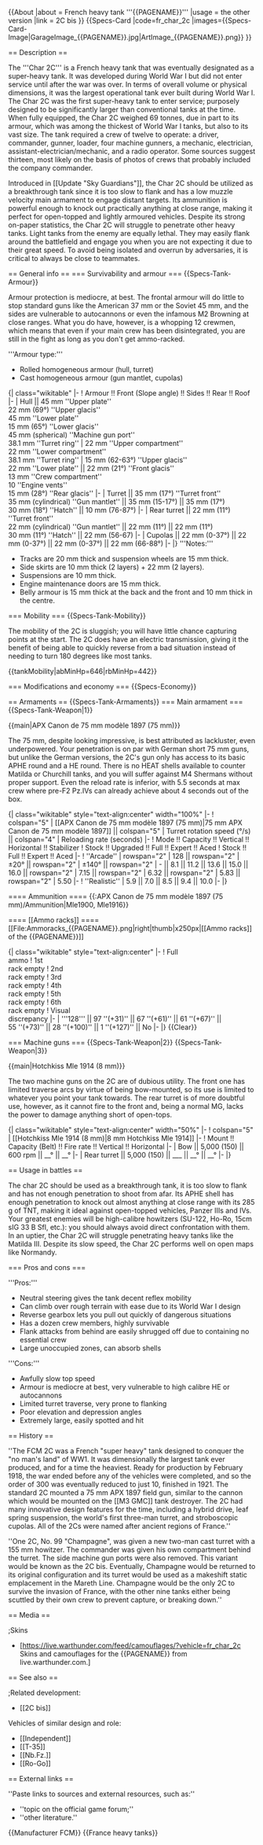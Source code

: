 {{About
|about = French heavy tank '''{{PAGENAME}}'''
|usage = the other version
|link = 2C bis
}}
{{Specs-Card
|code=fr_char_2c
|images={{Specs-Card-Image|GarageImage_{{PAGENAME}}.jpg|ArtImage_{{PAGENAME}}.png}}
}}

== Description ==
<!-- ''In the description, the first part should be about the history of the creation and combat usage of the vehicle, as well as its key features. In the second part, tell the reader about the ground vehicle in the game. Insert a screenshot of the vehicle, so that if the novice player does not remember the vehicle by name, he will immediately understand what kind of vehicle the article is talking about.'' -->
The '''Char 2C''' is a French heavy tank that was eventually designated as a super-heavy tank. It was developed during World War I but did not enter service until after the war was over. In terms of overall volume or physical dimensions, it was the largest operational tank ever built during World War I. The Char 2C was the first super-heavy tank to enter service; purposely designed to be significantly larger than conventional tanks at the time. When fully equipped, the Char 2C weighed 69 tonnes, due in part to its armour, which was among the thickest of World War I tanks, but also to its vast size. The tank required a crew of twelve to operate: a driver, commander, gunner, loader, four machine gunners, a mechanic, electrician, assistant-electrician/mechanic, and a radio operator. Some sources suggest thirteen, most likely on the basis of photos of crews that probably included the company commander.

Introduced in [[Update "Sky Guardians"]], the Char 2C should be utilized as a breakthrough tank since it is too slow to flank and has a low muzzle velocity main armament to engage distant targets. Its ammunition is powerful enough to knock out practically anything at close range, making it perfect for open-topped and lightly armoured vehicles. Despite its strong on-paper statistics, the Char 2C will struggle to penetrate other heavy tanks. Light tanks from the enemy are equally lethal. They may easily flank around the battlefield and engage you when you are not expecting it due to their great speed. To avoid being isolated and overrun by adversaries, it is critical to always be close to teammates.

== General info ==
=== Survivability and armour ===
{{Specs-Tank-Armour}}
<!-- ''Describe armour protection. Note the most well protected and key weak areas. Appreciate the layout of modules as well as the number and location of crew members. Is the level of armour protection sufficient, is the placement of modules helpful for survival in combat? If necessary use a visual template to indicate the most secure and weak zones of the armour.'' -->
Armour protection is mediocre, at best. The frontal armour will do little to stop standard guns like the American 37 mm or the Soviet 45 mm, and the sides are vulnerable to autocannons or even the infamous M2 Browning at close ranges. What you do have, however, is a whopping 12 crewmen, which means that even if your main crew has been disintegrated, you are still in the fight as long as you don't get ammo-racked.

'''Armour type:'''

* Rolled homogeneous armour (hull, turret)
* Cast homogeneous armour (gun mantlet, cupolas)

{| class="wikitable"
|-
! Armour !! Front (Slope angle) !! Sides !! Rear !! Roof
|-
| Hull || 45 mm ''Upper plate'' <br> 22 mm (69°) ''Upper glacis'' <br> 45 mm ''Lower plate'' <br> 15 mm (65°) ''Lower glacis'' <br> 45 mm (spherical) ''Machine gun port'' <br> 38.1 mm ''Turret ring''
| 22 mm ''Upper compartment'' <br> 22 mm ''Lower compartment'' <br> 38.1 mm ''Turret ring''
| 15 mm (62-63°) ''Upper glacis'' <br> 22 mm ''Lower plate'' || 22 mm (21°) ''Front glacis'' <br> 13 mm ''Crew compartment'' <br> 10 ''Engine vents'' <br> 15 mm (28°) ''Rear glacis''
|-
| Turret || 35 mm (17°) ''Turret front'' <br> 35 mm (cylindrical) ''Gun mantlet'' || 35 mm (15-17°) || 35 mm (17°) <br> 30 mm (18°) ''Hatch'' || 10 mm (76-87°)
|-
| Rear turret || 22 mm (11°) ''Turret front'' <br> 22 mm (cylindrical) ''Gun mantlet'' || 22 mm (11°) || 22 mm (11°) <br> 30 mm (11°) ''Hatch'' || 22 mm (56-67)
|-
| Cupolas || 22 mm (0-37°) || 22 mm (0-37°) || 22 mm (0-37°) || 22 mm (66-88°)
|-
|}
'''Notes:'''

* Tracks are 20 mm thick and suspension wheels are 15 mm thick.
* Side skirts are 10 mm thick (2 layers) + 22 mm (2 layers).
* Suspensions are 10 mm thick.
* Engine maintenance doors are 15 mm thick.
* Belly armour is 15 mm thick at the back and the front and 10 mm thick in the centre.

=== Mobility ===
{{Specs-Tank-Mobility}}
<!-- ''Write about the mobility of the ground vehicle. Estimate the specific power and manoeuvrability, as well as the maximum speed forwards and backwards.'' -->
The mobility of the 2C is sluggish; you will have little chance capturing points at the start. The 2C does have an electric transmission, giving it the benefit of being able to quickly reverse from a bad situation instead of needing to turn 180 degrees like most tanks.

{{tankMobility|abMinHp=646|rbMinHp=442}}

=== Modifications and economy ===
{{Specs-Economy}}

== Armaments ==
{{Specs-Tank-Armaments}}
=== Main armament ===
{{Specs-Tank-Weapon|1}}
<!-- ''Give the reader information about the characteristics of the main gun. Assess its effectiveness in a battle based on the reloading speed, ballistics and the power of shells. Do not forget about the flexibility of the fire, that is how quickly the cannon can be aimed at the target, open fire on it and aim at another enemy. Add a link to the main article on the gun: <code><nowiki>{{main|Name of the weapon}}</nowiki></code>. Describe in general terms the ammunition available for the main gun. Give advice on how to use them and how to fill the ammunition storage.'' -->
{{main|APX Canon de 75 mm modèle 1897 (75 mm)}}

The 75 mm, despite looking impressive, is best attributed as lackluster, even underpowered. Your penetration is on par with German short 75 mm guns, but unlike the German versions, the 2C's gun only has access to its basic APHE round and a HE round. There is no HEAT shells available to counter Matilda or Churchill tanks, and you will suffer against M4 Shermans without proper support. Even the reload rate is inferior, with 5.5 seconds at max crew where pre-F2 Pz.IVs can already achieve about 4 seconds out of the box.

{| class="wikitable" style="text-align:center" width="100%"
|-
! colspan="5" | [[APX Canon de 75 mm modèle 1897 (75 mm)|75 mm APX Canon de 75 mm modèle 1897]] || colspan="5" | Turret rotation speed (°/s) || colspan="4" | Reloading rate (seconds)
|-
! Mode !! Capacity !! Vertical !! Horizontal !! Stabilizer
! Stock !! Upgraded !! Full !! Expert !! Aced
! Stock !! Full !! Expert !! Aced
|-
! ''Arcade''
| rowspan="2" | 128 || rowspan="2" | ±20° || rowspan="2" | ±140° || rowspan="2" | - || 8.1 || 11.2 || 13.6 || 15.0 || 16.0 || rowspan="2" | 7.15 || rowspan="2" | 6.32 || rowspan="2" | 5.83 || rowspan="2" | 5.50
|-
! ''Realistic''
| 5.9 || 7.0 || 8.5 || 9.4 || 10.0
|-
|}

==== Ammunition ====
{{:APX Canon de 75 mm modèle 1897 (75 mm)/Ammunition|Mle1900, Mle1916}}

==== [[Ammo racks]] ====
[[File:Ammoracks_{{PAGENAME}}.png|right|thumb|x250px|[[Ammo racks]] of the {{PAGENAME}}]]
<!-- '''Last updated: 2.25.0.21''' -->
{| class="wikitable" style="text-align:center"
|-
! Full<br>ammo
! 1st<br>rack empty
! 2nd<br>rack empty
! 3rd<br>rack empty
! 4th<br>rack empty
! 5th<br>rack empty
! 6th<br>rack empty
! Visual<br>discrepancy
|-
| '''128''' || 97&nbsp;''(+31)'' || 67&nbsp;''(+61)'' || 61&nbsp;''(+67)'' || 55&nbsp;''(+73)'' || 28&nbsp;''(+100)'' || 1&nbsp;''(+127)'' || No
|-
|}
{{Clear}}

=== Machine guns ===
{{Specs-Tank-Weapon|2}}
{{Specs-Tank-Weapon|3}}
<!-- ''Offensive and anti-aircraft machine guns not only allow you to fight some aircraft but also are effective against lightly armoured vehicles. Evaluate machine guns and give recommendations on its use.'' -->
{{main|Hotchkiss Mle 1914 (8 mm)}}

The two machine guns on the 2C are of dubious utility. The front one has limited traverse arcs by virtue of being bow-mounted, so its use is limited to whatever you point your tank towards. The rear turret is of more doubtful use, however, as it cannot fire to the front and, being a normal MG, lacks the power to damage anything short of open-tops.

{| class="wikitable" style="text-align:center" width="50%"
|-
! colspan="5" | [[Hotchkiss Mle 1914 (8 mm)|8 mm Hotchkiss Mle 1914]]
|-
! Mount !! Capacity (Belt) !! Fire rate !! Vertical !! Horizontal
|-
| Bow || 5,000 (150) || 600 rpm || __° || __°
|-
| Rear turret || 5,000 (150) || ___ || __° || __°
|-
|}

== Usage in battles ==
<!-- ''Describe the tactics of playing in the vehicle, the features of using vehicles in the team and advice on tactics. Refrain from creating a "guide" - do not impose a single point of view but instead give the reader food for thought. Describe the most dangerous enemies and give recommendations on fighting them. If necessary, note the specifics of the game in different modes (AB, RB, SB).'' -->
The char 2C should be used as a breakthrough tank, it is too slow to flank and has not enough penetration to shoot from afar. Its APHE shell has enough penetration to knock out almost anything at close range with its 285 g of TNT, making it ideal against open-topped vehicles, Panzer IIIs and IVs. Your greatest enemies will be high-calibre howitzers (SU-122, Ho-Ro, 15cm sIG 33 B Sfl, etc.): you should always avoid direct confrontation with them. In an uptier, the Char 2C will struggle penetrating heavy tanks like the Matilda III. Despite its slow speed, the Char 2C performs well on open maps like Normandy.

=== Pros and cons ===
<!-- ''Summarise and briefly evaluate the vehicle in terms of its characteristics and combat effectiveness. Mark its pros and cons in a bulleted list. Try not to use more than 6 points for each of the characteristics. Avoid using categorical definitions such as "bad", "good" and the like - use substitutions with softer forms such as "inadequate" and "effective".'' -->
'''Pros:'''

* Neutral steering gives the tank decent reflex mobility
* Can climb over rough terrain with ease due to its World War I design
* Reverse gearbox lets you pull out quickly of dangerous situations
* Has a dozen crew members, highly survivable
* Flank attacks from behind are easily shrugged off due to containing no essential crew
* Large unoccupied zones, can absorb shells

'''Cons:'''

* Awfully slow top speed
* Armour is mediocre at best, very vulnerable to high calibre HE or autocannons
* Limited turret traverse, very prone to flanking
* Poor elevation and depression angles
* Extremely large, easily spotted and hit

== History ==
<!-- ''Describe the history of the creation and combat usage of the vehicle in more detail than in the introduction. If the historical reference turns out to be too long, take it to a separate article, taking a link to the article about the vehicle and adding a block "/History" (example: <nowiki>https://wiki.warthunder.com/(Vehicle-name)/History</nowiki>) and add a link to it here using the <code>main</code> template. Be sure to reference text and sources by using <code><nowiki><ref></ref></nowiki></code>, as well as adding them at the end of the article with <code><nowiki><references /></nowiki></code>. This section may also include the vehicle's dev blog entry (if applicable) and the in-game encyclopedia description (under <code><nowiki>=== In-game description ===</nowiki></code>, also if applicable).'' -->
''The FCM 2C was a French "super heavy" tank designed to conquer the "no man's land" of WW1. It was dimensionally the largest tank ever produced, and for a time the heaviest. Ready for production by February 1918, the war ended before any of the vehicles were completed, and so the order of 300 was eventually reduced to just 10, finished in 1921. The standard 2C mounted a 75 mm APX 1897 field gun, similar to the cannon which would be mounted on the [[M3 GMC]] tank destroyer. The 2C had many innovative design features for the time, including a hybrid drive, leaf spring suspension, the world's first three-man turret, and stroboscopic cupolas. All of the 2Cs were named after ancient regions of France.''

''One 2C, No. 99 "Champagne", was given a new two-man cast turret with a 155 mm howitzer. The commander was given his own compartment behind the turret. The side machine gun ports were also removed. This variant would be known as the 2C bis. Eventually, Champagne would be returned to its original configuration and its turret would be used as a makeshift static emplacement in the Mareth Line. Champagne would be the only 2C to survive the invasion of France, with the other nine tanks either being scuttled by their own crew to prevent capture, or breaking down.''

== Media ==
<!-- ''Excellent additions to the article would be video guides, screenshots from the game, and photos.'' -->

;Skins

* [https://live.warthunder.com/feed/camouflages/?vehicle=fr_char_2c Skins and camouflages for the {{PAGENAME}} from live.warthunder.com.]

== See also ==
<!-- ''Links to the articles on the War Thunder Wiki that you think will be useful for the reader, for example:''
* ''reference to the series of the vehicles;''
* ''links to approximate analogues of other nations and research trees.'' -->

;<nowiki>Related development:</nowiki>

* [[2C bis]]

Vehicles of similar design and role:

* [[Independent]]
* [[T-35]]
* [[Nb.Fz.]]
* [[Ro-Go]]

== External links ==
<!-- ''Paste links to sources and external resources, such as:''
* ''topic on the official game forum;''
* ''other literature.'' -->
''Paste links to sources and external resources, such as:''

* ''topic on the official game forum;''
* ''other literature.''

{{Manufacturer FCM}}
{{France heavy tanks}}